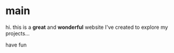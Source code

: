 # main

hi. this is a **great** and **wonderful** website I've created to explore my projects...

have fun